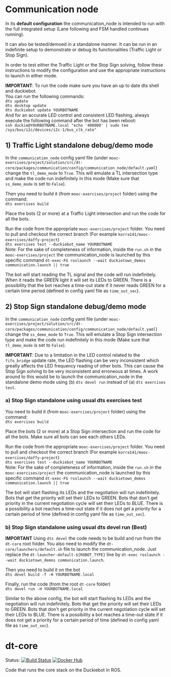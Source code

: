 
# Communication node

In its **default configuration** the communication_node is intended to run with the full integrated setup (Lane following and FSM handled continues running).  

It can also be tested/demoed in a standalone manner. It can be run in an indefinite setup to demonstrate or debug its functionalities (Traffic Light or Stop Sign).  

In order to test either the Traffic Light or the Stop Sign solving, follow these instructions to modify the configuration and use the appropriate instructions to launch in either mode.  

**IMPORTANT**:
To run the code make sure you have an up to date dts shell and duckiebot.  
You can run the following commands:  
`dts update`  
`dts desktop update`  
`dts duckiebot update YOURBOTNAME`  
And for an accurate LED control and consistent LED flashing, always execute the following command after the bot has been reboot:  
`ssh duckie@YOURBOTNAME.local "echo '400000' | sudo tee /sys/bus/i2c/devices/i2c-1/bus_clk_rate"`  


## 1) Traffic Light standalone debug/demo mode  

In the `communication_node` config yaml file (under `mooc-exercises/project/solution/src/dt-core/packages/communication/config/communication_node/default.yaml`) change the `tl_demo_mode` to `True`. This will emulate a TL intersection type and make the code run indefinitely in this mode (Make sure that `ss_demo_mode` is set to `False`).  

Then you need to build it (from `mooc-exercises/project` folder) using the command:  
`dts exercises build`  

Place the bots (2 or more) at a Traffic Light intersection and run the code for all the bots. 

Run the code from the appropriate `mooc-exercises/project` folder. You need to pull and checkout the correct branch (For example `korra141/mooc-exercises/daffy-project`)  
`dts exercises test --duckiebot_name YOURBOTNAME`  
Note: For the sake of completeness of information, inside the `run.sh` in the `mooc-exercises/project` the communication_node is launched by this specific command `dt-exec-FG roslaunch --wait duckietown_demos communication.launch || true`  

The bot will start reading the TL signal and the code will run indefinitely. When it reads the GREEN light it will set its LEDs to GREEN. There is a possibility that the bot reaches a time-out state if it never reads GREEN for a certain time period (defined in config yaml file as `time_out_sec`).  


## 2) Stop Sign standalone debug/demo mode  

In the `communication_node` config yaml file (under `mooc-exercises/project/solution/src/dt-core/packages/communication/config/communication_node/default.yaml`) change the `ss_demo_mode` to `True`. This will emulate a Stop Sign intersection type and make the code run indefinitely in this mode (Make sure that `tl_demo_mode` is set to `False`).  

**IMPORTANT**: Due to a limitation in the LED control related to the `fifo_bridge` update rate, the LED flashing can be very inconsistent which greatly affects the LED frequency reading of other bots. This can cause the Stop Sign solving to be very inconsistent and erroneous at times. A work around to this would be to launch the communication_node in the standalone demo mode using (b) `dts devel run` instead of (a) `dts exercises test`.


### a) Stop Sign standalone using usual dts exercises test  
You need to build it (from `mooc-exercises/project` folder) using the command:  
`dts exercises build`  

Place the bots (2 or more) at a Stop Sign intersection and run the code for all the bots. Make sure all bots can see each others LEDs.

Run the code from the appropriate `mooc-exercises/project` folder. You need to pull and checkout the correct branch (For example `korra141/mooc-exercises/daffy-project`)  
`dts exercises test --duckiebot_name YOURBOTNAME`  
Note: For the sake of completeness of information, inside the `run.sh` in the `mooc-exercises/project` the communication_node is launched by this specific command `dt-exec-FG roslaunch --wait duckietown_demos communication.launch || true`  

The bot will start flashing its LEDs and the negotiation will run indefinitely. Bots that get the priority will set their LEDs to GREEN. Bots that don't get priority in the current negotiation cycle will set their LEDs to BLUE. There is a possibility a bot reaches a time-out state if it does not get a priority for a certain period of time (defined in config yaml file as `time_out_sec`).  


### b) Stop Sign standalone using usual dts devel run (Best)  
**IMPORTANT** Using `dts devel` the code needs to be build and run from the `dt-core` root folder. You also need to modify the `dt-core/launchers/default.sh` file to launch the communication_node. Just replace the `dt-launcher-default-${ROBOT_TYPE}` line by `dt-exec roslaunch --wait duckietown_demos communication.launch`.  

Then you need to build it on the bot  
`dts devel build -f -H YOURBOTNAME.local`   

Finally, run the code (from the root `dt-core` folder)  
`dts devel run -H YOURBOTNAME.local`  

Similar to the above config, the bot will start flashing its LEDs and the negotiation will run indefinitely. Bots that get the priority will set their LEDs to GREEN. Bots that don't get priority in the current negotiation cycle will set their LEDs to BLUE. There is a possibility a bot reaches a time-out state if it does not get a priority for a certain period of time (defined in config yaml file as `time_out_sec`).  


# dt-core

Status:
[![Build Status](https://ci.duckietown.org/buildStatus/icon?job=Docker+Autobuild+-+daffy+-+dt-core)](https://ci.duckietown.org/job/Docker%20Autobuild%20-%20daffy%20-%20dt-core/)
[![Docker Hub](https://img.shields.io/docker/pulls/duckietown/dt-core.svg)](https://hub.docker.com/r/duckietown/dt-core)


Code that runs the core stack on the Duckiebot in ROS.
